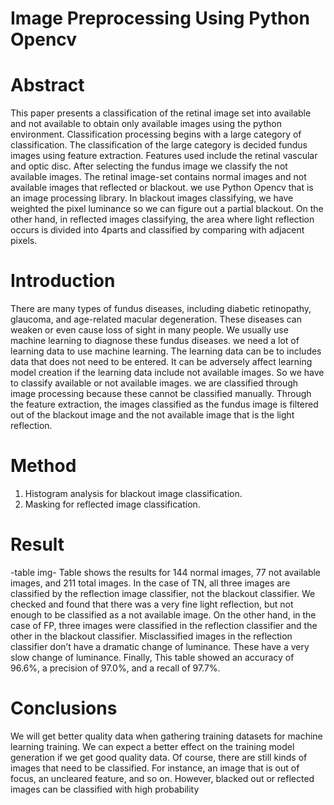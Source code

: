# Image Preprocessing Using Python Opencv

# Abstract
This paper presents a classification of the retinal image set into available and not available to obtain only available images using the python environment. Classification processing begins with a large category of classification. The classification of the large category is decided fundus images using feature extraction. Features used include the retinal vascular and optic disc. After selecting the fundus image we classify the not available images. The retinal image-set contains normal images and not available images that reflected or blackout. we use Python Opencv that is an image processing library. In blackout images classifying, we have weighted the pixel luminance so we can figure out a partial blackout. On the other hand, in reflected images classifying, the area where light reflection occurs is divided into 4parts and classified by comparing with adjacent pixels.

# Introduction
There are many types of fundus diseases, including diabetic retinopathy, glaucoma, and age-related macular degeneration. These diseases can weaken or even cause loss of sight in many people. We usually use machine learning to diagnose these fundus diseases. we need a lot of learning data to use machine learning. The learning data can be to includes data that does not need to be entered. It can be adversely affect learning model creation if the learning data include not available images. So we have to classify available or not available images. we are classified through image processing because these cannot be classified manually. Through the feature extraction, the images classified as the fundus image is filtered out of the blackout image and the not available image that is the light reflection.

# Method
1. Histogram analysis for blackout image classification.
2. Masking for reflected image classification.

# Result
-table img-
Table shows the results for 144 normal images, 77 not available images, and 211 total images. In the case of TN, all three images are classified by the reflection image classifier, not the blackout classifier. We checked and found that there was a very fine light reflection, but not enough to be classified as a not available image. On the other hand, in the case of FP, three images were classified in the reflection classifier and the other in the blackout classifier. Misclassified images in the reflection classifier don’t have a dramatic change of luminance. These have a very slow change of luminance. Finally, This table showed an accuracy of 96.6%, a precision of 97.0%, and a recall of 97.7%.
  
# Conclusions
We will get better quality data when gathering training datasets for machine learning training. We can expect a better effect on the training model generation if we get good quality data. Of course, there are still kinds of images that need to be classified. For instance, an image that is out of focus, an uncleared feature, and so on. However, blacked out or reflected images can be classified with high probability
